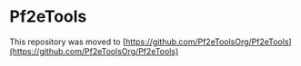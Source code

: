 # Pf2eTools
This repository was moved to [https://github.com/Pf2eToolsOrg/Pf2eTools](https://github.com/Pf2eToolsOrg/Pf2eTools)
